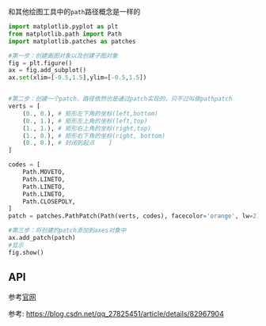 和其他绘图工具中的`path`路径概念是一样的


```python
import matplotlib.pyplot as plt
from matplotlib.path import Path
import matplotlib.patches as patches

#第一步：创建画图对象以及创建子图对象
fig = plt.figure()
ax = fig.add_subplot()
ax.set(xlim=[-0.5,1.5],ylim=[-0.5,1.5])


#第二步：创建一个patch，路径依然也是通过patch实现的，只不过叫做pathpatch
verts = [
    (0., 0.), # 矩形左下角的坐标(left,bottom)
    (0., 1.), # 矩形左上角的坐标(left,top)
    (1., 1.), # 矩形右上角的坐标(right,top)
    (1., 0.), # 矩形右下角的坐标(right, bottom)
    (0., 0.), # 封闭到起点    ]
]

codes = [
    Path.MOVETO,
    Path.LINETO,
    Path.LINETO,
    Path.LINETO,
    Path.CLOSEPOLY,
]
patch = patches.PathPatch(Path(verts, codes), facecolor='orange', lw=2)

#第三步：将创建的patch添加到axes对象中
ax.add_patch(patch)
#显示
fig.show()
```

## API
参考[官网](https://matplotlib.org/stable/api/path_api.html)

参考:
https://blog.csdn.net/qq_27825451/article/details/82967904